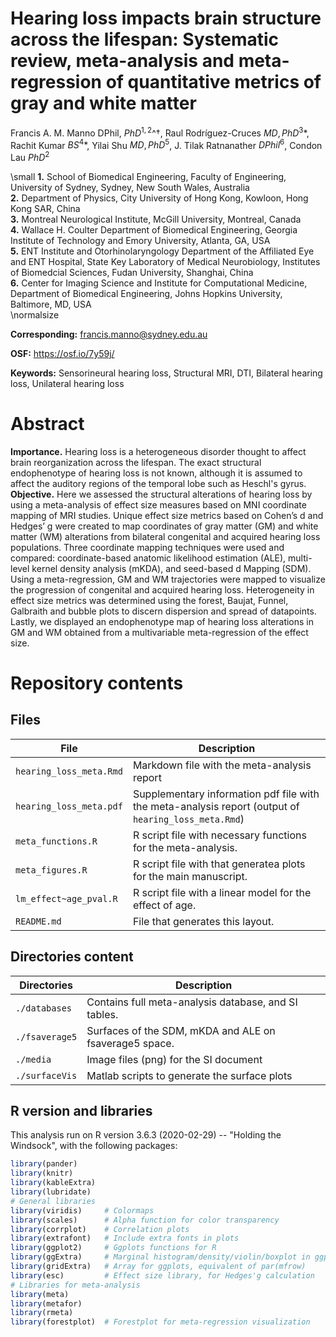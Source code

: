 # Hearing loss impacts brain structure across the lifespan: Systematic review, meta-analysis and meta-regression of quantitative metrics of gray and white matter  
  
Francis A. M. Manno DPhil, $PhD^{1,2}$^†, Raul Rodríguez-Cruces $MD, PhD^3*$, Rachit Kumar $BS^4*$, Yilai Shu $MD, PhD^5$, J. Tilak Ratnanather $DPhil^6$, Condon Lau $PhD^2$  
  
\small
**1.** School of Biomedical Engineering, Faculty of Engineering, University of Sydney, Sydney, New South Wales, Australia  
**2.** Department of Physics, City University of Hong Kong, Kowloon, Hong Kong SAR, China  
**3.** Montreal Neurological Institute, McGill University, Montreal, Canada  
**4.** Wallace H. Coulter Department of Biomedical Engineering, Georgia Institute of Technology and Emory University, Atlanta, GA, USA  
**5.** ENT Institute and Otorhinolaryngology Department of the Affiliated Eye and ENT Hospital, State Key Laboratory of Medical   Neurobiology, Institutes of Biomedcial Sciences, Fudan University, Shanghai, China  
**6.** Center for Imaging Science and Institute for Computational Medicine, Department of Biomedical Engineering, Johns Hopkins University, Baltimore, MD, USA  
\normalsize  

**Corresponding:** <francis.manno@sydney.edu.au>  

**OSF:** <https://osf.io/7y59j/>  

**Keywords:** Sensorineural hearing loss, Structural MRI, DTI, Bilateral hearing loss, Unilateral hearing loss  

Abstract
========
  
**Importance.**  Hearing loss is a heterogeneous disorder thought to affect brain reorganization across the lifespan. The exact structural endophenotype of hearing loss is not known, although it is assumed to affect the auditory regions of the temporal lobe such as Heschl's gyrus.
**Objective.**  Here we assessed the structural alterations of hearing loss by using a meta-analysis of effect size measures based on MNI coordinate mapping of MRI studies. Unique effect size metrics based on Cohen’s d and Hedges’ g were created to map coordinates of gray matter (GM) and white matter (WM) alterations from bilateral congenital and acquired hearing loss populations. Three coordinate mapping techniques were used and compared: coordinate-based anatomic likelihood estimation (ALE), multi-level kernel density analysis (mKDA), and seed-based d Mapping (SDM). Using a meta-regression, GM and WM trajectories were mapped to visualize the progression of congenital and acquired hearing loss. Heterogeneity in effect size metrics was determined using the forest, Baujat, Funnel, Galbraith and bubble plots to discern dispersion and spread of datapoints. Lastly, we displayed an endophenotype map of hearing loss alterations in GM and WM obtained from a multivariable meta-regression of the effect size.
  
Repository contents
===================

Files
-----
| File                    | Description                                                                                          |
|-------------------------|------------------------------------------------------------------------------------------------------|
| `hearing_loss_meta.Rmd` | Markdown file with the meta-analysis report                                                          |
| `hearing_loss_meta.pdf` | Supplementary information pdf file with the meta-analysis report  (output of `hearing_loss_meta.Rmd`) |
| `meta_functions.R`      | R script file with necessary functions for the meta-analysis.                                        |
| `meta_figures.R`        | R script file with that generatea plots for the main manuscript.                                     |
| `lm_effect~age_pval.R`  | R script file with a linear model for the effect of age.                                             |
| `README.md`             | File that generates this layout.                                                                     |
  
Directories content
-------------------
| Directories            | Description                                              |
|------------------------|----------------------------------------------------------|
| `./databases`          | Contains full meta-analysis database, and SI tables.     |
| `./fsaverage5`         | Surfaces of the SDM, mKDA and ALE on fsaverage5 space.   |
| `./media`              | Image files (png) for the SI document                    |
| `./surfaceVis`         | Matlab scripts to generate the surface plots             |
  

R version and libraries
-----------------------
This analysis run on R version 3.6.3 (2020-02-29) -- "Holding the Windsock", with the following packages:
```r
library(pander)
library(knitr)
library(kableExtra)
library(lubridate)
# General libraries
library(viridis)     # Colormaps
library(scales)      # Alpha function for color transparency
library(corrplot)    # Correlation plots
library(extrafont)   # Include extra fonts in plots
library(ggplot2)     # Ggplots functions for R
library(ggExtra)     # Marginal histogram/density/violin/boxplot in ggplots
library(gridExtra)   # Array for ggplots, equivalent of par(mfrow) 
library(esc)         # Effect size library, for Hedges'g calculation
# Libraries for meta-analysis
library(meta)
library(metafor)
library(rmeta)
library(forestplot)  # Forestplot for meta-regression visualization
```
